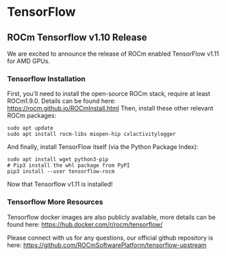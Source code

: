# TensorFlow

## ROCm Tensorflow v1.10 Release
We are excited to announce the release of ROCm enabled TensorFlow v1.11 for AMD GPUs.

### Tensorflow Installation
First, you’ll need to install the open-source ROCm stack, require at least ROCm1.9.0. Details can be found here: https://rocm.github.io/ROCmInstall.html
Then, install these other relevant ROCm packages:
```
sudo apt update
sudo apt install rocm-libs miopen-hip cxlactivitylogger
```
And finally, install TensorFlow itself (via the Python Package Index):
```
sudo apt install wget python3-pip
# Pip3 install the whl package from PyPI
pip3 install --user tensorflow-rocm
```
Now that Tensorflow v1.11 is installed!

### Tensorflow More Resources
Tensorflow docker images are also publicly available, more details can be found here:
https://hub.docker.com/r/rocm/tensorflow/

Please connect with us for any questions, our official github repository is here:
https://github.com/ROCmSoftwarePlatform/tensorflow-upstream

